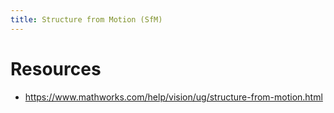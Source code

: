 ```yaml
---
title: Structure from Motion (SfM)
---
```






# Resources
- https://www.mathworks.com/help/vision/ug/structure-from-motion.html


